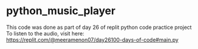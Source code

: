 # python_music_player
This code was done as part of day 26 of replit python code practice project
To listen to the audio, visit here:
https://replit.com/@meeramenon07/day26100-days-of-code#main.py
